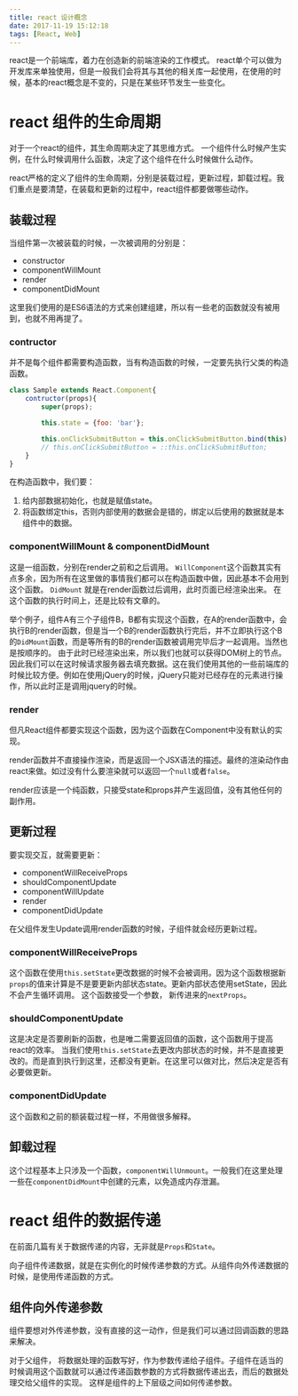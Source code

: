 ```yaml
---
title: react 设计概念
date: 2017-11-19 15:12:18
tags: [React, Web]
---
```


react是一个前端库，着力在创造新的前端渲染的工作模式。
react单个可以做为开发库来单独使用，但是一般我们会将其与其他的相关库一起使用，在使用的时候，基本的react概念是不变的，只是在某些环节发生一些变化。

# react 组件的生命周期

对于一个react的组件，其生命周期决定了其思维方式。
一个组件什么时候产生实例，在什么时候调用什么函数，决定了这个组件在什么时候做什么动作。

react严格的定义了组件的生命周期，分别是装载过程，更新过程，卸载过程。我们重点是要清楚，在装载和更新的过程中，react组件都要做哪些动作。

## 装载过程

当组件第一次被装载的时候，一次被调用的分别是：

- constructor
- componentWillMount
- render
- componentDidMount

这里我们使用的是ES6语法的方式来创建组建，所以有一些老的函数就没有被用到，也就不用再提了。

### contructor

并不是每个组件都需要构造函数，当有构造函数的时候，一定要先执行父类的构造函数。
```javascript
class Sample extends React.Component{
    contructor(props){
        super(props);

        this.state = {foo: 'bar'};

        this.onClickSubmitButton = this.onClickSubmitButton.bind(this);
        // this.onClickSubmitButton = ::this.onClickSubmitButton;
    }
}
```

在构造函数中，我们要：
1. 给内部数据初始化，也就是赋值state。
2. 将函数绑定this，否则内部使用的数据会是错的，绑定以后使用的数据就是本组件中的数据。

### componentWillMount & componentDidMount

这是一组函数，分别在render之前和之后调用。
`WillComponent`这个函数其实有点多余，因为所有在这里做的事情我们都可以在构造函数中做，因此基本不会用到这个函数。
`DidMount` 就是在render函数过后调用，此时页面已经渲染出来。 在这个函数的执行时间上，还是比较有文章的。

举个例子，组件A有三个子组件B，B都有实现这个函数，在A的render函数中，会执行B的render函数，但是当一个B的render函数执行完后，并不立即执行这个B的`DidMount`函数，而是等所有的B的render函数被调用完毕后才一起调用。当然也是按顺序的。
由于此时已经渲染出来，所以我们也就可以获得DOM树上的节点。因此我们可以在这时候请求服务器去填充数据。这在我们使用其他的一些前端库的时候比较方便。例如在使用jQuery的时候，jQuery只能对已经存在的元素进行操作，所以此时正是调用jquery的时候。

### render

但凡React组件都要实现这个函数，因为这个函数在Component中没有默认的实现。

render函数并不直接操作渲染，而是返回一个JSX语法的描述。最终的渲染动作由react来做。如过没有什么要渲染就可以返回一个`null`或者`false`。

render应该是一个纯函数，只接受state和props并产生返回值，没有其他任何的副作用。

## 更新过程

要实现交互，就需要更新：

- componentWillReceiveProps
- shouldComponentUpdate
- componentWillUpdate
- render
- componentDidUpdate

在父组件发生Update调用render函数的时候，子组件就会经历更新过程。

### componentWillReceiveProps

这个函数在使用`this.setState`更改数据的时候不会被调用。因为这个函数根据新`props`的值来计算是不是要更新内部状态state。更新内部状态使用setState，因此不会产生循环调用。
这个函数接受一个参数， 新传进来的`nextProps`。

### shouldComponentUpdate

这是决定是否要刷新的函数，也是唯二需要返回值的函数，这个函数用于提高react的效率。
当我们使用`this.setState`去更改内部状态的时候，并不是直接更改的。而是直到执行到这里，还都没有更新。在这里可以做对比，然后决定是否有必要做更新。

### componentDidUpdate

这个函数和之前的额装载过程一样，不用做很多解释。

## 卸载过程

这个过程基本上只涉及一个函数，`componentWillUnmount`。一般我们在这里处理一些在`componentDidMount`中创建的元素，以免造成内存泄漏。

# react 组件的数据传递

在前面几篇有关于数据传递的内容，无非就是`Props`和`State`。

向子组件传递数据，就是在实例化的时候传递参数的方式。从组件向外传递数据的时候，是使用传递函数的方式。

## 组件向外传递参数

组件要想对外传递参数，没有直接的这一动作，但是我们可以通过回调函数的思路来解决。

对于父组件， 将数据处理的函数写好，作为参数传递给子组件。子组件在适当的时候调用这个函数就可以通过传递函数参数的方式将数据传递出去，而后的数据处理交给父组件的实现。 
这样是组件的上下层级之间如何传递参数。
